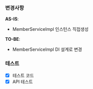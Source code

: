 ### 변경사항
**AS-IS**:
- MemberServiceImpl 인스턴스 직접생성

**TO-BE**:
- MemberServiceImpl DI 설계로 변경

### 테스트
<!-- 본 변경사항이 테스트가 되었는지 기술해주세요 --> 
- [x] 테스트 코드
- [x] API 테스트